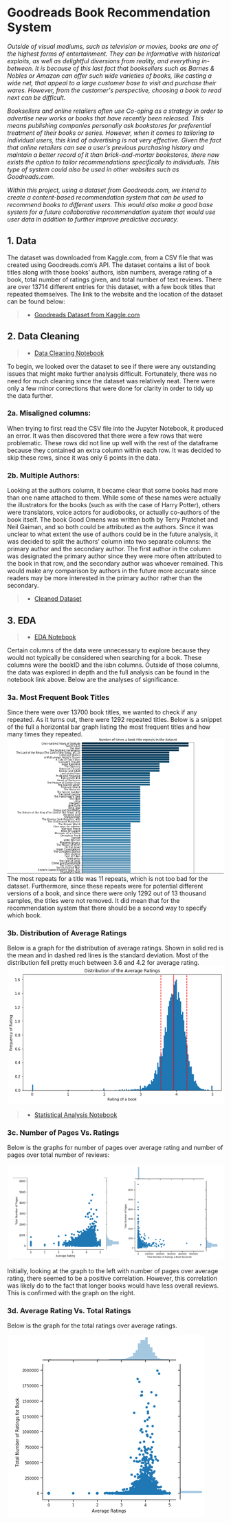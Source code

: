 # Goodreads Book Recommendation System
*Outside of visual mediums, such as television or movies, books are one of the highest forms of entertainment. They can be informative with historical exploits, as well as delightful diversions from reality, and everything in-between. It is because of this last fact that booksellers such as Barnes & Nobles or Amazon can offer such wide varieties of books, like casting a wide net, that appeal to a large customer base to visit and purchase their wares. However, from the customer's perspective, choosing a book to read next can be difficult.*

*Booksellers and online retailers often use Co-oping as a strategy in order to advertise new works or books that have recently been released. This means publishing companies personally ask bookstores for preferential treatment of their books or series. However, when it comes to tailoring to individual users, this kind of advertising is not very effective. Given the fact that online retailers can see a user’s previous purchasing history and maintain a better record of it than brick-and-mortar bookstores, there now exists the option to tailor recommendations specifically to individuals. This type of system could also be used in other websites such as Goodreads.com.*

*Within this project, using a dataset from Goodreads.com, we intend to create a content-based recommendation system that can be used to recommend books to different users. This would also make a good base system for a future collaborative recommendation system that would use user data in addition to further improve predictive accuracy.*

## 1. Data
The dataset was downloaded from Kaggle.com, from a CSV file that was created using Goodreads.com’s API. The dataset contains a list of book titles along with those books’ authors, isbn numbers, average rating of a book, total number of ratings given, and total number of text reviews. There are over 13714 different entries for this dataset, with a few book titles that repeated themselves. The link to the website and the location of the dataset can be found below:

>* [Goodreads Dataset from Kaggle.com](https://www.kaggle.com/jealousleopard/goodreadsbooks)

## 2. Data Cleaning
>* [Data Cleaning Notebook](https://github.com/R-Yamin/Book_Recommendation_System/blob/master/1.%20Data_Cleaning.ipynb)

To begin, we looked over the dataset to see if there were any outstanding issues that might make further analysis difficult. Fortunately, there was no need for much cleaning since the dataset was relatively neat. There were only a few minor corrections that were done for clarity in order to tidy up the data further.
### 2a. Misaligned columns:
When trying to first read the CSV file into the Jupyter Notebook, it produced an error. It was then discovered that there were a few rows that were problematic. These rows did not line up well with the rest of the dataframe because they contained an extra column within each row. It was decided to skip these rows, since it was only 6 points in the data.
### 2b. Multiple Authors:
Looking at the authors column, it became clear that some books had more than one name attached to them. While some of these names were actually the illustrators for the books (such as with the case of Harry Potter), others were translators, voice actors for audiobooks, or actually co-authors of the book itself. The book Good Omens was written both by Terry Pratchet and Neil Gaiman, and so both could be attributed as the authors.
Since it was unclear to what extent the use of authors could be in the future analysis, it was decided to split the authors’ column into two separate columns: the primary author and the secondary author. The first author in the column was designated the primary author since they were more often attributed to the book in that row, and the secondary author was whoever remained. This would make any comparison by authors in the future more accurate since readers may be more interested in the primary author rather than the secondary.

>* [Cleaned Dataset](https://github.com/R-Yamin/Book_Recommendation_System/tree/master/Clean_data)

## 3. EDA
>* [EDA Notebook](https://github.com/R-Yamin/Book_Recommendation_System/blob/master/2.%20EDA%20of%20Goodread%20Books.ipynb)

Certain columns of the data were unnecessary to explore because they would not typically be considered when searching for a book. These columns were the bookID and the isbn columns. Outside of those columns, the data was explored in depth and the full analysis can be found in the notebook link above. Below are the analyses of significance.

### 3a. Most Frequent Book Titles
Since there were over 13700 book titles, we wanted to check if any repeated. As it turns out, there were 1292 repeated titles. Below is a snippet of the full a horizontal bar graph listing the most frequent titles and how many times they repeated.
![](https://github.com/R-Yamin/Book_Recommendation_System/blob/master/Saved_images/book_title_frequency.png)
The most repeats for a title was 11 repeats, which is not too bad for the dataset. Furthermore, since these repeats were for potential different versions of a book, and since there were only 1292 out of 13 thousand samples, the titles were not removed. It did mean that for the recommendation system that there should be a second way to specify which book.

### 3b. Distribution of Average Ratings
Below is a graph for the distribution of average ratings. Shown in solid red is the mean and in dashed red lines is the standard deviation. Most of the distribution fell pretty much between 3.6 and 4.2 for average rating.
![](https://github.com/R-Yamin/Book_Recommendation_System/blob/master/Saved_images/Ratings_distribution.png)
>* [Statistical Analysis Notebook](https://github.com/R-Yamin/Book_Recommendation_System/blob/master/3.%20Statistical%20Analysis.ipynb)

### 3c. Number of Pages Vs. Ratings
Below is the graphs for number of pages over average rating and number of pages over total number of reviews:

![](https://github.com/R-Yamin/Book_Recommendation_System/blob/master/Saved_images/Ratings_pages_reviews.png)

Initially, looking at the graph to the left with number of pages over average rating, there seemed to be a positive correlation. However, this correlation was likely do to the fact that longer books would have less overall reviews. This is confirmed with the graph on the right.

### 3d. Average Rating Vs. Total Ratings
Below is the graph for the total ratings over average ratings.

![](https://github.com/R-Yamin/Book_Recommendation_System/blob/master/Saved_images/ratings_count.png)
